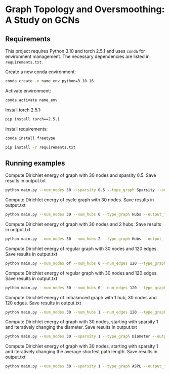 # Graph Topology and Oversmoothing: A Study on GCNs

## Requirements

This project requires Python 3.10 and torch 2.5.1 and uses `conda` for environment management. The necessary dependencies are listed in `requirements.txt`.

Create a new conda environment:
```bash
conda create -n name_env python=3.10.16
```
Activate environment:
```bash
conda activate name_env
````

Install torch 2.5.1:
```bash
pip install torch==2.5.1
```

Install requirements:
```bash
conda install freetype
```

```bash
pip install -r requirements.txt
```
## Running examples
Compute Dirichlet energy of graph with 30 nodes and sparsity 0.5. Save results in output.txt
```bash
python main.py --num_nodes 30 --sparsity 0.5 --type_graph Sparsity --output_file output.txt
```
Compute Dirichlet energy of cycle graph with 30 nodes. Save results in output.txt
```bash
python main.py --num_nodes 30 --num_hubs 0 --type_graph Hubs --output_file output.txt 
```
Compute Dirichlet energy of graph with 30 nodes and 2 hubs. Save results in output.txt
```bash
python main.py --num_nodes 30 --num_hubs 2 --type_graph Hubs --output_file output.txt 
```
Compute Dirichlet energy of regular graph with 30 nodes and 120 edges. Save results in output.txt
```bash
python main.py --num_nodes of --num_hubs 0 --num_edges 120 --type_graph Regular --output_file output.txt
```
Compute Dirichlet energy of regular graph with 30 nodes and 120 edges. Save results in output.txt
```bash
python main.py --num_nodes 30 --num_hubs 0 --num_edges 120 --type_graph Regular --output_file output.txt
```
Compute Dirichlet energy of imbalanced graph with 1 hub, 30 nodes and 120 edges. Save results in output.txt
```bash
python main.py --num_nodes 30 --num_hubs 1 --num_edges 120 --type_graph Regular --output_file output.txt
```
Compute Dirichlet energy of graph with 30 nodes, starting with sparsity 1 and iteratively changing the diameter. Save results in output.txt
```bash
python main.py --num_nodes 30 --sparsity 1 --type_graph Diameter --output_file output.txt
```
Compute Dirichlet energy of graph with 30 nodes, starting with sparsity 1 and iteratively changing the average shortest path length. Save results in output.txt
```bash
python main.py --num_nodes 30 --sparsity 1 --type_graph ASPL --output_file output.txt
```

